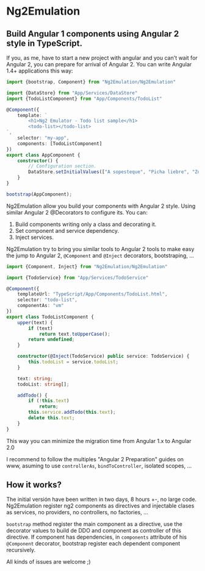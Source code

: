 # Ng2Emulation

## Build Angular 1 components using Angular 2 style in TypeScript.

If you, as me, have to start a new project with angular and you can't wait for Angular 2, you can prepare for arrival of Angular 2.
You can write Angular 1.4+ applications this way:

```typeScript
import {bootstrap, Component} from "Ng2Emulation/Ng2Emulation"

import {DataStore} from "App/Services/DataStore"
import {TodoListComponent} from "App/Components/TodoList"

@Component({
    template: `
        <h1>Ng2 Emulator - Todo list sample</h1>
        <todo-list></todo-list>
`,
    selector: "my-app",
    components: [TodoListComponent]
})
export class AppComponent {
    constructor() {
        // Configuration section.
        DataStore.setInitialValues(["A sopesteque", "Picha liebre", "Zurre mierdas", "Chupa candaos", "Cascoporro"]);
    }
}

bootstrap(AppComponent);
```

Ng2Emulation allow you build your components with Angular 2 style. Using similar Angular 2 @Decorators to configure its. You can:

1. Build components writing only a class and decorating it.
2. Set component and service dependency.
3. Inject services.

Ng2Emulation try to bring you similar tools to Angular 2 tools to make easy the jump to Angular 2, `@Component` and `@Inject` decorators, bootstraping, ...

````typeScript
import {Component, Inject} from "Ng2Emulation/Ng2Emulation"

import {TodoService} from "App/Services/TodoService"

@Component({
    templateUrl: "TypeScript/App/Components/TodoList.html",
    selector: "todo-list",
    componentAs: "vm"
})
export class TodoListComponent {
    upper(text) {
        if (text)
            return text.toUpperCase();
        return undefined;
    }

    constructor(@Inject(TodoService) public service: TodoService) {
        this.todoList = service.todoList;
    }

    text: string;
    todoList: string[];

    addTodo() {
        if (!this.text)
            return;
        this.service.addTodo(this.text);
        delete this.text;
    }
}
````

This way you can minimize the migration time from Angular 1.x to Angular 2.0

I recommend to follow the multiples "Angular 2 Preparation" guides on www, asuming to use `controllerAs`, `bindToController`, isolated scopes, ...

## How it works?

The initial versión have been written in two days, 8 hours +-, no large code.
Ng2Emulation register ng2 components as directives and injectable clases as services, no providers, no controllers, no factories, ...

`bootstrap` method register the main component as a directive, use the decorator values to build de DDO and component as controller of this directive. If component has dependencies, in `components` attribute of his `@Component` decorator, bootstrap register each dependent component recursively.

All kinds of issues are welcome ;)


